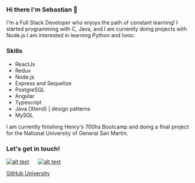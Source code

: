 ### Hi there I'm Sebastian 👋
I'm a Full Stack Developer who enjoys the path of constant learning! 
I started programming with C, Java, and I am currently doing projects with Node.js
I am interested in learning Python and Ionic. 

### Skills
* ReactJs
* Redux
* Node.js
* Express and Sequelize
* PostgreSQL
* Angular
* Typescript
* Java (Xtend) | design patterns 
* MySQL

I am currently finishing Henry's 700hs Bootcamp and doing a final project for the National University of General San Martin.

### Let's get in touch!
[![alt text][1.1]][1]
&nbsp;&nbsp;&nbsp;&nbsp;
[![alt text][2.1]][2]

[1.1]: https://raw.githubusercontent.com/paulrobertlloyd/socialmediaicons/main/linkedin-48x48.png

[1]: https://www.linkedin.com/in/sebastián-mariano-avila-js/

[2.1]:https://raw.githubusercontent.com/paulrobertlloyd/socialmediaicons/main/github-48x48.png

[2]: https://github.com/avilasebastian

[Linkedin]: www.linkedin.com/in/sebastián-mariano-avila-js/
[GitHub University](https://github.com/avilasebastian)

<!--
**sebastianomsk/sebastianomsk** is a ✨ _special_ ✨ repository because its `README.md` (this file) appears on your GitHub profile.

Here are some ideas to get you started:

- 🔭 I’m currently working on ...
- 🌱 I’m currently learning ...
- 👯 I’m looking to collaborate on ...
- 🤔 I’m looking for help with ...
- 💬 Ask me about ...
- 📫 How to reach me: ...
- 😄 Pronouns: ...
- ⚡ Fun fact: ...
-->
